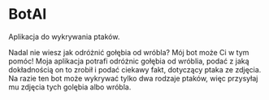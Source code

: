 # BotAI
Aplikacja do wykrywania ptaków.


Nadal nie wiesz jak odróżnić gołębia od wróbla?
Mój bot może Ci w tym pomóc! 
Moja aplikacja potrafi odróżnic gołębia od wróblia, podać z jaką dokładnością on to zrobił i podać ciekawy fakt, dotyczący ptaka ze zdjęcia. 
Na razie ten bot może wykrywać tylko dwa rodzaje ptaków, więc przysyłaj mu zdjęcia tych golębia albo wróbla. 



